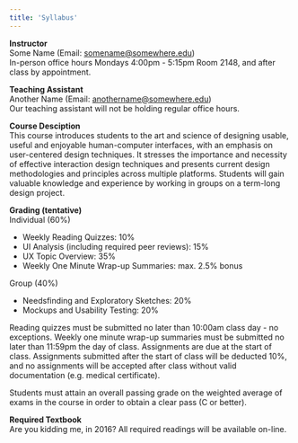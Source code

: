 ```yaml
---
title: 'Syllabus'
---
```

**Instructor**  
Some Name (Email: <somename@somewhere.edu>)    
In-person office hours Mondays 4:00pm - 5:15pm Room 2148, and after class by appointment.  

**Teaching Assistant**  
Another Name (Email: <anothername@somewhere.edu>)  
Our teaching assistant will not be holding regular office hours.  

**Course Desciption**  
This course introduces students to the art and science of designing usable, useful and enjoyable human-computer interfaces, with an emphasis on user-centered design techniques. It stresses the importance and necessity of effective interaction design techniques and presents current design methodologies and principles across multiple platforms. Students will gain valuable knowledge and experience by working in groups on a term-long design project.  

**Grading (tentative)**  
Individual (60%)  
* Weekly Reading Quizzes: 10%  
* UI Analysis (including required peer reviews): 15%  
* UX Topic Overview: 35%  
* Weekly One Minute Wrap-up Summaries: max. 2.5% bonus  

Group (40%)  
* Needsfinding and Exploratory Sketches: 20%  
* Mockups and Usability Testing: 20%  

Reading quizzes must be submitted no later than 10:00am class day - no exceptions. Weekly one minute wrap-up summaries must be submitted no later than 11:59pm the day of class. Assignments are due at the start of class. Assignments submitted after the start of class will be deducted 10%, and no assignments will be accepted after class without valid documentation (e.g. medical certificate).  

Students must attain an overall passing grade on the weighted average of exams in the course in order to obtain a clear pass (C or better).  

**Required Textbook**  
Are you kidding me, in 2016? All required readings will be available on-line.
